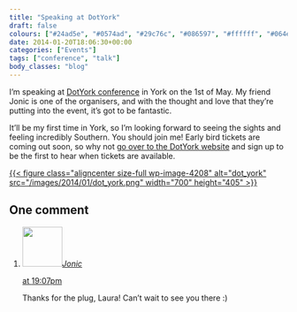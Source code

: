 ```yaml
---
title: "Speaking at DotYork"
draft: false
colours: ["#24ad5e", "#0574ad", "#29c76c", "#086597", "#ffffff", "#064e74", "#3dafe9"]
date: 2014-01-20T18:06:30+00:00
categories: ["Events"]
tags: ["conference", "talk"]
body_classes: "blog"
---
```


I’m speaking at [DotYork conference](http://dotyork.com) in York on the 1st of May. My friend Jonic is one of the organisers, and with the thought and love that they’re putting into the event, it’s got to be fantastic.

It’ll be my first time in York, so I’m looking forward to seeing the sights and feeling incredibly Southern. You should join me! Early bird tickets are coming out soon, so why not [go over to the DotYork website](http://dotyork.com) and sign up to be the first to hear when tickets are available.

[{{< figure class="aligncenter size-full wp-image-4208" alt="dot_york" src="/images/2014/01/dot_york.png" width="700" height="405" >}}](http://dotyork.com)

## One comment

<ol class="commentlist">
	<li class="comment even thread-even depth-1" id="li-comment-8994">
			<div class="comment-author vcard">
			<img alt='' src='https://secure.gravatar.com/avatar/576951f66442b28f0dded221a59af51c?s=72&amp;d=mm&amp;r=g' srcset='https://secure.gravatar.com/avatar/576951f66442b28f0dded221a59af51c?s=144&amp;d=mm&amp;r=g 2x' class='avatar avatar-72 photo' height='72' width='72' /><cite class="fn"><a href='http://dotyork.com' rel='external nofollow' class='url'>Jonic</a></cite>
				<aside class="comment-meta commentmetadata"><p><a href="#comment-8994"><time datetime="2014-01-27T19:07:34+00:00" pubdate class="published">
		 at <span class="hours">19:07pm</span></time></a></p>
	</aside>
	</div>
	<div class="comment-entry">
		Thanks for the plug, Laura! Can’t wait to see you there :)
	</div>
</li>
</ol>
